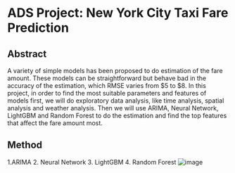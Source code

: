 # ADS Project: New York City Taxi Fare Prediction
## Abstract
A variety of simple models has been proposed to do estimation of the fare amount. 
These models can be straightforward but behave bad in the accuracy of the 
estimation, which RMSE varies from $5 to $8. In this project, in order to find the 
most suitable parameters and features of models first, we will do exploratory data 
analysis, like time analysis, spatial analysis and weather analysis. Then we will 
use ARIMA, Neural Network, LightGBM and Random Forest to do the 
estimation and find the top features that affect the fare amount most.
## Method
1.ARIMA
2. Neural Network
3. LightGBM
4. Random Forest
![image](https://user-images.githubusercontent.com/32992856/166613450-9ae9808b-b019-420a-803a-94f3e52924f2.png)
